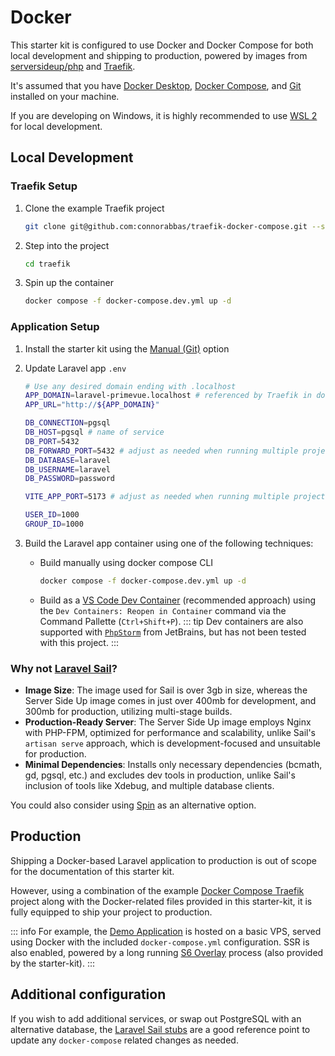 # Docker

This starter kit is configured to use Docker and Docker Compose for both local development and shipping to production, powered by images from [serversideup/php](https://serversideup.net/open-source/docker-php/docs) and [Traefik](https://traefik.io/traefik).

It's assumed that you have [Docker Desktop](https://www.docker.com/products/docker-desktop/), [Docker Compose](https://docs.docker.com/compose/install/), and [Git](https://git-scm.com/downloads) installed on your machine.

If you are developing on Windows, it is highly recommended to use [WSL 2](https://docs.docker.com/desktop/features/wsl/) for local development.

## Local Development

### Traefik Setup

1.  Clone the example Traefik project
    ```bash
    git clone git@github.com:connorabbas/traefik-docker-compose.git --single-branch traefik
    ```
2.  Step into the project
    ```bash
    cd traefik
    ```
3.  Spin up the container
    ```bash
    docker compose -f docker-compose.dev.yml up -d
    ```

### Application Setup

1. Install the starter kit using the [Manual (Git)](/get-started/installation-guide.html#manual-git) option

2. Update Laravel app `.env`

    ```bash
    # Use any desired domain ending with .localhost
    APP_DOMAIN=laravel-primevue.localhost # referenced by Traefik in docker-compose
    APP_URL="http://${APP_DOMAIN}"

    DB_CONNECTION=pgsql
    DB_HOST=pgsql # name of service
    DB_PORT=5432
    DB_FORWARD_PORT=5432 # adjust as needed when running multiple projects
    DB_DATABASE=laravel
    DB_USERNAME=laravel
    DB_PASSWORD=password

    VITE_APP_PORT=5173 # adjust as needed when running multiple projects

    USER_ID=1000
    GROUP_ID=1000
    ```

3. Build the Laravel app container using one of the following techniques:

    - Build manually using docker compose CLI
        ```bash
        docker compose -f docker-compose.dev.yml up -d
        ```
    - Build as a [VS Code Dev Container](https://code.visualstudio.com/docs/devcontainers/tutorial) (recommended approach) using the `Dev Containers: Reopen in Container` command via the Command Pallette (`Ctrl+Shift+P`).
        ::: tip
        Dev containers are also supported with [`PhpStorm`](https://www.jetbrains.com/help/phpstorm/dev-containers-starting-page.html) from JetBrains, but has not been tested with this project.
        :::

### Why not [Laravel Sail](https://laravel.com/docs/master/sail)?

-   **Image Size**: The image used for Sail is over 3gb in size, whereas the Server Side Up image comes in just over 400mb for development, and 300mb for production, utilizing multi-stage builds.
-   **Production-Ready Server**: The Server Side Up image employs Nginx with PHP-FPM, optimized for performance and scalability, unlike Sail's `artisan serve` approach, which is development-focused and unsuitable for production.
-   **Minimal Dependencies**: Installs only necessary dependencies (bcmath, gd, pgsql, etc.) and excludes dev tools in production, unlike Sail's inclusion of tools like Xdebug, and multiple database clients.

You could also consider using [Spin](https://serversideup.net/open-source/spin/) as an alternative option.

## Production

Shipping a Docker-based Laravel application to production is out of scope for the documentation of this starter kit.

However, using a combination of the example [Docker Compose Traefik](https://github.com/connorabbas/traefik-docker-compose) project along with the Docker-related files provided in this starter-kit, it is fully equipped to ship your project to production.

::: info
For example, the [Demo Application](https://demo.laravel-primevue-starter-kit.com/) is hosted on a basic VPS, served using Docker with the included `docker-compose.yml` configuration. SSR is also enabled, powered by a long running [S6 Overlay](https://serversideup.net/open-source/docker-php/docs/guide/using-s6-overlay) process (also provided by the starter-kit).
:::

## Additional configuration

If you wish to add additional services, or swap out PostgreSQL with an alternative database, the [Laravel Sail stubs](https://github.com/laravel/sail/tree/1.x/stubs) are a good reference point to update any `docker-compose` related changes as needed.
